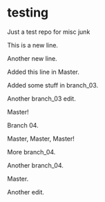 # testing
Just a test repo for misc junk

This is a new line.

Another new line.

Added this line in Master.

Added some stuff in branch_03.

Another branch_03 edit.

Master!

Branch 04.

Master, Master, Master!

More branch_04.

Another branch_04.

Master.

Another edit.
